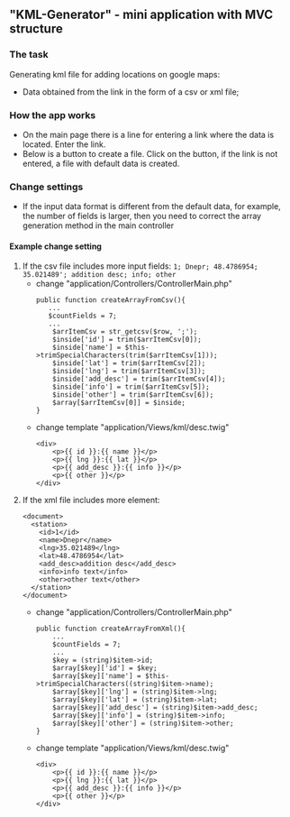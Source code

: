﻿## "KML-Generator" - mini application with MVC structure

### The task

Generating kml file for adding locations on google maps:
- Data obtained from the link in the form of a csv or xml file;


### How the app works

- On the main page there is a line for entering a link where the data is located. 
Enter the link.
- Below is a button to create a file. 
Click on the button, if the link is not entered, a file with default data is created.


### Change settings

- If the input data format is different from the default data, for example, the number of fields is larger, then you need to correct the array generation method in the main controller

#### Example change setting 

1. If the csv file includes more input fields: `1; Dnepr; 48.4786954; 35.021489'; addition desc; info; other`
    - change "application/Controllers/ControllerMain.php"
        ```
      public function createArrayFromCsv(){
           ... 
           $countFields = 7;
           ...
            $arrItemCsv = str_getcsv($row, ';');
            $inside['id'] = trim($arrItemCsv[0]);
            $inside['name'] = $this->trimSpecialCharacters(trim($arrItemCsv[1]));
            $inside['lat'] = trim($arrItemCsv[2]);
            $inside['lng'] = trim($arrItemCsv[3]);
            $inside['add_desc'] = trim($arrItemCsv[4]);
            $inside['info'] = trim($arrItemCsv[5]);
            $inside['other'] = trim($arrItemCsv[6]);
            $array[$arrItemCsv[0]] = $inside;
      }
        ```
   - change template "application/Views/kml/desc.twig"
        ```
        <div>
            <p>{{ id }}:{{ name }}</p>
            <p>{{ lng }}:{{ lat }}</p>
            <p>{{ add_desc }}:{{ info }}</p>
            <p>{{ other }}</p>
        </div>
        ```
1. If the xml file includes more element:  
    ```<?xml version="1.0" encoding="utf-8"?>
    <document>
      <station>
        <id>1</id>
        <name>Dnepr</name>
        <lng>35.021489</lng>
        <lat>48.4786954</lat>
        <add_desc>addition desc</add_desc>
        <info>info text</info>
        <other>other text</other>
      </station>
    </document>
    ```
    - change "application/Controllers/ControllerMain.php"
        ```
      public function createArrayFromXml(){
            ...
            $countFields = 7;
            ...
            $key = (string)$item->id;
            $array[$key]['id'] = $key;
            $array[$key]['name'] = $this->trimSpecialCharacters((string)$item->name);
            $array[$key]['lng'] = (string)$item->lng;
            $array[$key]['lat'] = (string)$item->lat;
            $array[$key]['add_desc'] = (string)$item->add_desc;
            $array[$key]['info'] = (string)$item->info;
            $array[$key]['other'] = (string)$item->other;
      }
        ```
   - change template "application/Views/kml/desc.twig"
        ```
        <div>
            <p>{{ id }}:{{ name }}</p>
            <p>{{ lng }}:{{ lat }}</p>
            <p>{{ add_desc }}:{{ info }}</p>
            <p>{{ other }}</p>
        </div>
        ```


